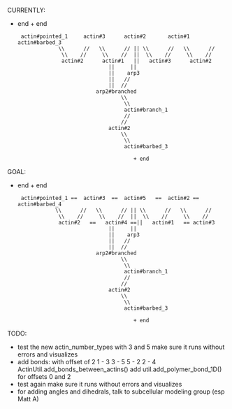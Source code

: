 CURRENTLY:

 - end                                                                    + end

        actin#pointed_1     actin#3      actin#2       actin#1    actin#barbed_3     
                    \\      //   \\      // || \\      //   \\      //
                     \\    //     \\    //  ||  \\    //     \\    //
                     actin#2      actin#1   ||   actin#3      actin#2
                                    ||     ||
                                    ||    arp3
                                    ||   //     
                                    ||  //   
                                arp2#branched
                                        \\
                                         \\
                                         actin#branch_1
                                         //
                                        //
                                    actin#2
                                        \\
                                         \\
                                         actin#barbed_3

                                            + end
                                            
GOAL:

 - end                                                                    + end

        actin#pointed_1 ==  actin#3  ==  actin#5   ==  actin#2 == actin#barbed_4     
                   \\      //   \\      // || \\      //   \\      //
                    \\    //     \\    //  ||  \\    //     \\    //
                    actin#2   ==   actin#4 ==||   actin#1   == actin#3
                                    ||     ||
                                    ||    arp3
                                    ||   //     
                                    ||  //   
                                arp2#branched
                                        \\
                                         \\
                                         actin#branch_1
                                         //
                                        //
                                    actin#2
                                        \\
                                         \\
                                         actin#barbed_3

                                            + end
    
TODO:
- test the new actin_number_types 
  with 3 and 5
  make sure it runs without errors and visualizes
- add bonds: with offset of 2
   1 - 3
   3 - 5
   5 - 2
   2 - 4
   ActinUtil.add_bonds_between_actins()
     add util.add_polymer_bond_1D() for offsets 0 and 2
- test again
  make sure it runs without errors and visualizes
- for adding angles and dihedrals, talk to subcellular modeling group (esp Matt A)
